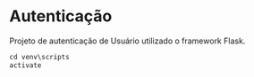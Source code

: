 # Autenticação

Projeto de autenticação de Usuário utilizado o framework Flask.

```python
cd venv\scripts
activate
```
